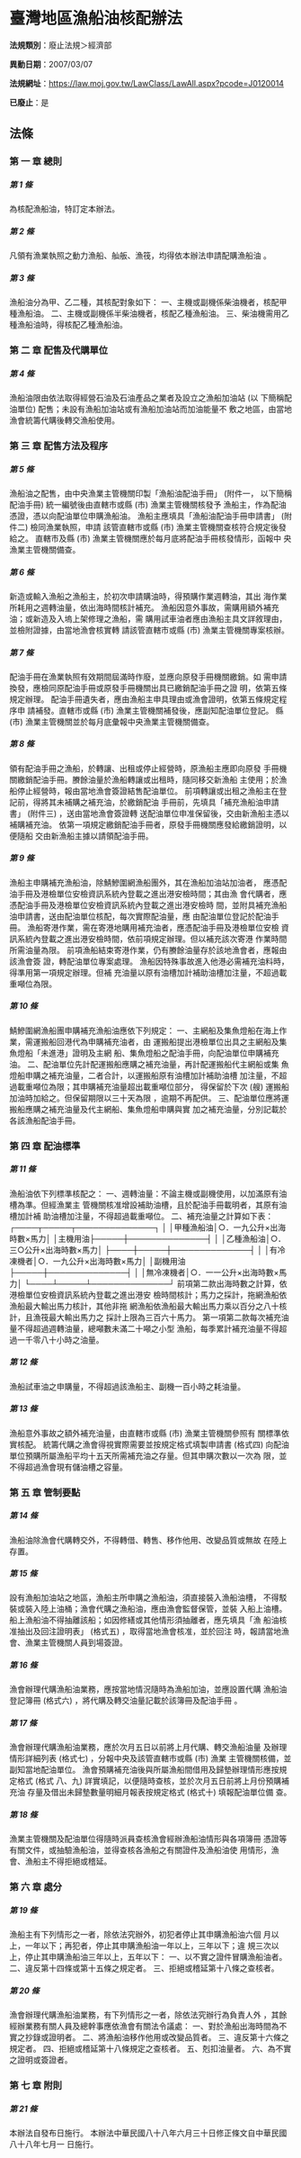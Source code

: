 # 臺灣地區漁船油核配辦法

**法規類別**：廢止法規＞經濟部

**異動日期**：2007/03/07  

**法規網址**：https://law.moj.gov.tw/LawClass/LawAll.aspx?pcode=J0120014

**已廢止**：是



## 法條
### 第 一 章 總則

##### 第 1 條
為核配漁船油，特訂定本辦法。

##### 第 2 條
凡領有漁業執照之動力漁船、舢舨、漁筏，均得依本辦法申請配購漁船油
。

##### 第 3 條
漁船油分為甲、乙二種，其核配對象如下：
一、主機或副機係柴油機者，核配甲種漁船油。
二、主機或副機係半柴油機者，核配乙種漁船油。
三、柴油機需用乙種漁船油時，得核配乙種漁船油。


### 第 二 章 配售及代購單位

##### 第 4 條
漁船油限由依法取得經營石油及石油產品之業者及設立之漁船加油站 (以
下簡稱配油單位) 配售；未設有漁船加油站或有漁船加油站而加油能量不
敷之地區，由當地漁會統籌代購後轉交漁船使用。

### 第 三 章 配售方法及程序

##### 第 5 條
漁船油之配售，由中央漁業主管機關印製「漁船油配油手冊」 (附件一，
以下簡稱配油手冊) 統一編號後由直轄市或縣 (市) 漁業主管機關核發予
漁船主，作為配油憑證，憑以向配油單位申購漁船油。
漁船主應填具「漁船油配油手冊申請書」 (附件二) 檢同漁業執照，申請
該管直轄市或縣 (市) 漁業主管機關查核符合規定後發給之。
直轄市及縣 (市) 漁業主管機關應於每月底將配油手冊核發情形，函報中
央漁業主管機關備查。

##### 第 6 條
新造或輸入漁船之漁船主，於初次申請購油時，得預購作業週轉油，其出
海作業所耗用之週轉油量，依出海時間核計補充。
漁船因意外事故，需購用額外補充油；或新造及入塢上架修理之漁船，需
購用試車油者應由漁船主具文詳敘理由，並檢附證據，由當地漁會核實轉
請該管直轄市或縣 (市) 漁業主管機關專案核辦。

##### 第 7 條
配油手冊在漁業執照有效期間屆滿時作廢，並應向原發手冊機關繳銷。如
需申請換發，應檢同原配油手冊或原發手冊機關出具已繳銷配油手冊之證
明，依第五條規定辦理。
配油手冊遺失者，應由漁船主申具理由或漁會證明，依第五條規定程序申
請補發。直轄市或縣 (市) 漁業主管機關補發後，應副知配油單位登記。
縣 (市) 漁業主管機關並於每月底彙報中央漁業主管機關備查。

##### 第 8 條
領有配油手冊之漁船，於轉讓、出租或停止經營時，原漁船主應即向原發
手冊機關繳銷配油手冊。賸餘油量於漁船轉讓或出租時，隨同移交新漁船
主使用；於漁船停止經營時，報由當地漁會簽證結售配油單位。
前項轉讓或出租之漁船主在登記前，得將其未補購之補充油，於繳銷配油
手冊前，先填具「補充漁船油申請書」 (附件三) ，送由當地漁會簽證轉
送配油單位申准保留後，交由新漁船主憑以補購補充油。
依第一項規定繳銷配油手冊者，原發手冊機關應發給繳銷證明，以便隨船
交由新漁船主據以請領配油手冊。

##### 第 9 條
漁船主申購補充漁船油，除鯖鰺圍網漁船團外，其在漁船加油站加油者，
應憑配油手冊及港檢單位安檢資訊系統內登載之進出港安檢時間；其由漁
會代購者，應憑配油手冊及港檢單位安檢資訊系統內登載之進出港安檢時
間，並附具補充漁船油申請書，送由配油單位核配，每次實際配油量，應
由配油單位登記於配油手冊。 
漁船寄港作業，需在寄港地購用補充油者，應憑配油手冊及港檢單位安檢
資訊系統內登載之進出港安檢時間，依前項規定辦理。但以補充該次寄港
作業時間所需油量為限。 
前項漁船結束寄港作業，仍有賸餘油量存於該地漁會者，應報由該漁會簽
證，轉配油單位專案處理。 
漁船因特殊事故進入他港必需補充油料時，得準用第一項規定辦理。但補
充油量以原有油槽加計補助油槽加注量，不超過載重噸位為限。

##### 第 10 條
鯖鰺圍網漁船團申購補充漁船油應依下列規定：
一、主網船及集魚燈船在海上作業，需運搬船回港代為申購補充油者，由
    運搬船提出港檢單位出具之主網船及集魚燈船「未進港」證明及主網
    船、集魚燈船之配油手冊，向配油單位申購補充油。
二、配油單位先計配運搬船應購之補充油量，再計配運搬船代主網船或集
    魚燈船申購之補充油量，二者合計，以運搬船原有油槽加計補助油槽
    加注量，不超過載重噸位為限；其申購補充油量超出載重噸位部分，
    得保留於下次 (艘) 運搬船加油時加給之。但保留期限以三十天為限
    ，逾期不再配供。
三、配油單位應將運搬船應購之補充油量及代主網船、集魚燈船申購與實
    加之補充油量，分別記載於各該漁船配油手冊。


### 第 四 章 配油標準

##### 第 11 條
漁船油依下列標準核配之：
一、週轉油量：不論主機或副機使用，以加滿原有油槽為準。但經漁業主
    管機關核准增設補助油槽，且於配油手冊載明者，其原有油槽加計補
    助油槽加注量，不得超過載重噸位。
二、補充油量之計算如下表：
    ┌────┬─────┬──────────────┐
    │        │甲種漁船油│○．一九公升×出海時數×馬力│
    │主機用油├─────┼──────────────┤
    │        │乙種漁船油│○．三○公升×出海時數×馬力│
    ├────┼─────┼──────────────┤
    │        │有冷凍機者│○．一九公升×出海時數×馬力│
    │副機用油├─────┼──────────────┤
    │        │無冷凍機者│○．一一公升×出海時數×馬力│
    └────┴─────┴──────────────┘
前項第二款出海時數之計算，依港檢單位安檢資訊系統內登載之進出港安
檢時間核計；馬力之採計，拖網漁船依漁船最大輸出馬力核計，其他非拖
網漁船依漁船最大輸出馬力乘以百分之八十核計，且漁筏最大輸出馬力之
採計上限為三百六十馬力。
第一項第二款每次補充油量不得超過週轉油量，總噸數未滿二十噸之小型
漁船，每季累計補充油量不得超過一千零八十小時之油量。

##### 第 12 條
漁船試車油之申購量，不得超過該漁船主、副機一百小時之耗油量。

##### 第 13 條
漁船意外事故之額外補充油量，由直轄市或縣 (市) 漁業主管機關參照有
關標準依實核配。
統籌代購之漁會得視實際需要並按規定格式填製申請書 (格式四) 向配油
單位預購所屬漁船平均十五天所需補充油之存量。但其申購次數以一次為
限，並不得超過漁會現有儲油槽之容量。

### 第 五 章 管制要點

##### 第 14 條
漁船油除漁會代購轉交外，不得轉借、轉售、移作他用、改變品質或無故
在陸上存置。

##### 第 15 條
設有漁船加油站之地區，漁船主所申購之漁船油，須直接裝入漁船油槽，
不得駁裝或裝入陸上油桶；漁會代購之漁船油，應由漁會監督保管，並裝
入船上油槽。
船上漁船油不得抽離該船；如因修繕或其他情形須抽離者，應先填具「漁
船油核准抽出及回注證明表」 (格式五) ，取得當地漁會核准，並於回注
時，報請當地漁會、漁業主管機關人員到場簽證。

##### 第 16 條
漁會辦理代購漁船油業務，應按當地情況隨時為漁船加油，並應設置代購
漁船油登記簿冊 (格式六) ，將代購及轉交油量記載於該簿冊及配油手冊
。

##### 第 17 條
漁會辦理代購漁船油業務，應於次月五日以前將上月代購、轉交漁船油量
及辦理情形詳細列表 (格式七) ，分報中央及該管直轄市或縣 (市) 漁業
主管機關核備，並副知當地配油單位。
漁會預購補充油後與所屬漁船間借用及歸墊辦理情形應按規定格式 (格式
八、九) 詳實填記，以便隨時查核，並於次月五日前將上月份預購補充油
存量及借出未歸墊數量明細月報表按規定格式 (格式十) 填報配油單位備
查。

##### 第 18 條
漁業主管機關及配油單位得隨時派員查核漁會經辦漁船油情形與各項簿冊
憑證等有關文件，或抽驗漁船油，並得查核各漁船之有關證件及漁船油使
用情形，漁會、漁船主不得拒絕或稽延。

### 第 六 章 處分

##### 第 19 條
漁船主有下列情形之一者，除依法究辦外，初犯者停止其申購漁船油六個
月以上，一年以下；再犯者，停止其申購漁船油一年以上，三年以下；違
規三次以上，停止其申購漁船油三年以上，五年以下：
一、以不實之證件冒購漁船油者。
二、違反第十四條或第十五條之規定者。
三、拒絕或稽延第十八條之查核者。


##### 第 20 條
漁會辦理代購漁船油業務，有下列情形之一者，除依法究辦行為負責人外
，其餘經辦業務有關人員及總幹事應依漁會有關法令議處：
一、對於漁船出海時間為不實之抄錄或證明者。
二、將漁船油移作他用或改變品質者。
三、違反第十六條之規定者。
四、拒絕或稽延第十八條規定之查核者。
五、剋扣油量者。
六、為不實之證明或簽證者。


### 第 七 章 附則

##### 第 21 條
本辦法自發布日施行。
本辦法中華民國八十八年六月三十日修正條文自中華民國八十八年七月一
日施行。


